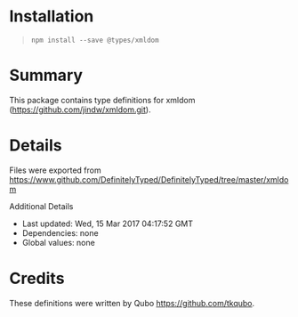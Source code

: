 # Installation
> `npm install --save @types/xmldom`

# Summary
This package contains type definitions for xmldom (https://github.com/jindw/xmldom.git).

# Details
Files were exported from https://www.github.com/DefinitelyTyped/DefinitelyTyped/tree/master/xmldom

Additional Details
 * Last updated: Wed, 15 Mar 2017 04:17:52 GMT
 * Dependencies: none
 * Global values: none

# Credits
These definitions were written by Qubo <https://github.com/tkqubo>.
